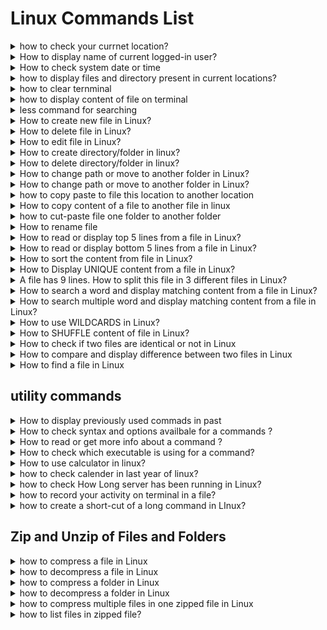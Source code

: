 <!-- 
<details>
<summary></summary>
</details> -->

# Linux Commands List

<details>
<summary>
 how to check your currnet location?
</summary>
#pwd :- present working directory/ print working directory

```
pwd
```
</details>

<details>
<summary>
 How to display name of current logged-in user?
</summary>

```
whoami 
```

</details>

<details>
<summary>
 How to check system date or time
</summary>
#date : if you want new new format date +%D for only date for hourse +%H

```
date
```
</details>

<details>
<summary>
 how to display files and directory present in current locations?
</summary>
#ls : how many file are there

```
ls
```

#ls -lt : in details info in files 

```
ls -lt
```

#ls -ltr : list file in reverse format

```
ls -ltr
```
#ls -lh : list file in human readiable format
```
ls -lh
```
</details>

<details>
<summary>
how to clear ternminal
</summary>
# also use clr+l
```
clear
```
</details>

<details>
<summary>
how to display content of file on terminal
</summary>

```
cat filename
```
</details>

<details>
<summary>
less command for searching
</summary>

```
less filename
```
take /key-name that whant you search go next world using N exp /hellow then press n
for forward order
for reverse order is use ?key-name

when you want to exit to editor press Q
</details>


<details>
<summary>
How to create new file in Linux?
</summary>

```
touch filename
```
</details>
<details>
<summary>
How to delete file in Linux?
</summary>

```
rm filename
```
</details>

<details>
<summary>
How to edit file in Linux?
</summary>

```
vi <file_name>
nano <file_name>
```

vi<file editor>
when we use vim editor "vi filename " to create new file or editiong exting files

start writing using press "i"
complet write all code press "ESC"
save and exit file using "shift+:"
then type "wq" 
</details>


<details>
<summary>
How to create directory/folder in linux?
</summary>

```
mkdir newFolder1
```
</details>
<details>
<summary>
How to delete directory/folder in linux?
</summary>

```
rmdir <dir_name>

rm -rf <dir_name>
```
</details>


<details>
<summary>
How to change path or move to another folder in Linux?
</summary>

```
rmdir <dir_name>

rm -rf <dir_name>
```
</details>

<details>
<summary>
How to change path or move to another folder in Linux?
</summary>

```
cd /path/folder
cd.. # one folder pise
cd../.. # two folder pise
```
cd / : this is root directory "/" of linux : jo sabase top pe hai aur jisake andhar sub folder or file hai ov root directory hai  


absoulte path: ekadam starting se path dena isako absolute path kahate hai
"exact paths"

relative path: hum jis location pe hai usake ralation me ya phir usake relative me jo path diya use relative path kahate hai
exp: me agar Desktop folder me hu Desktop  se cd/anand/Devops/"linux full course" jana ya hai relative path agar muje absoulte path dena hota to me 
cd /home/Desktop/anand/DevOps/"linux full course" karana padata for abosuole path
</details>


<details>
<summary>
how to copy paste to file this location to another location
</summary>

```
cp <file> /dest/path

cp ../<file> . : ek folder pise jake file name type karake space deke "." type kiya to oh file curent folder me copy ho gati hai 
cp ../<filename> . : "." current folder ko present karata hai 
```
</details>

<details>
<summary>How to copy content of a file to another file in linux</summary>

```
cp fileA file B
```
</details> 

<details>
<summary>how to cut-paste file one folder to another folder</summary>

```
mv <file> /dest/path/
```
</details> 


<details>
<summary>How to rename file</summary>

```
mv <filename> <newfilename>
```
</details> 

<details>
<summary>How to read or display top 5 lines from a file in Linux?</summary>

```
 head -5 file
 ```
</details>

<details>
<summary>How to read or display bottom 5 lines from a file in Linux?</summary>

```
 tail -5 file
 ```
</details>

<details>
<summary>How to sort the content from file in Linux?</summary>

```
sort file
sort -r file # for reverse
 ```
</details>

<details>
<summary>How to Display UNIQUE content from a file in Linux?</summary>

```
sort file | uniq
 ```
 "|" - pipe sign use first command execute first and out of fist command we perform next operation on this output use | pipe command lick binding 
</details>

<details>
<summary>A file has 9 lines. How to split this file in 3 different files in Linux?</summary>

```
split -l 3 file  # split -l : line of code 4 line filename
 ```
</details>

<details>
<summary>How to search a word and display matching content from a file in Linux?</summary>

```
#grep "word" file
 ```
</details>

<details>
<summary>How to search multiple word and display matching content from a file in Linux?</summary>

```
#egrep "word1|word2" file
 ```
</details>

<details>
<summary>How to use WILDCARDS  in Linux?</summary>
* [] {}

```
<file starting name>*:- file starting name particular name and end with anythings

*.<file extention>:- searching file using file extention

#when you want create new file in range use

touch file{1..10} # this command create 10 file in one command

 ```
</details>

<details>
<summary>How to  SHUFFLE  content of file in Linux?</summary>

```
shuf <filename>

```
</details>

<details>
<summary>How to  check if two files are identical or not in Linux</summary>

```
cmp <file1><file2>

```
return fileA fileB differ: byte 15, line 2

</details>

<details>
<summary>How to compare and display difference between two files in Linux</summary>

```
diff -u fileA fileB

```
return fileA fileB differ: byte 15, line 2

</details>

<details>
<summary>How to find a file in Linux</summary>

```
#find
find /path/-name <file>
# find command me find folder ke andhar andhar jake file search karata hai 

#updatedb
#locate <file>

#locate command me usaka apan ek database hai ho usame check karata hai bus apako updatedb command chalani padati hai locate comand use karane se pahale

```
</details>

## utility commands

<details>
<summary>How to display previously used commads in past </summary>

```
history
history | grep  <relative command>
```

</details>
<details>
<summary> How to check syntax and options availbale for a commands ?</summary>

```
<command> --help
<command> --help more #for line bye line read
```

</details>

<details>
<summary> How to read or get more info about a command ?</summary>

``` 
man <command>

```

</details>

<details>
<summary> How to check which executable is using for a command?</summary>

``` 
which <command>

```

</details>

<details>
<summary> How to use calculator in linux?</summary>

``` 
bc

```

</details>
<details>
<summary> how to check calender in last year of linux?</summary>

``` 
cal # display present month 
cal <year> display accourding give year

```

</details>


<details>
<summary> how to check How Long server has been running in Linux?</summary>

``` 

uptime
```

</details>

<details>
<summary> how to record your activity on terminal in a file?</summary>

``` 
script # starting recording command when it done press "cltr+d" it command create file that name typescript when you can type "cat typescript" run all command you recorded 
```

</details>


<details>
<summary> how to create a short-cut of a long command in LInux?</summary>

``` 
alias <commands >
```

</details>

## Zip and Unzip of Files and Folders

<details>
<summary> how to compress a file in Linux</summary>

``` 
gzip -k <file> # compress file and create zip file original file keep it
```

</details>

<details>
<summary> how to decompress a file in Linux</summary>

``` 
gzip -d <file> # decompress file and remove zip file 
gunzip <file>
```

</details>


<details>
<summary> how to compress a folder in Linux</summary>

``` 
tar -czf myfile.tar.zip myfiles
czf  # compreess zip format folder
```

</details>

<details>
<summary> how to decompress a folder in Linux</summary>

``` 
tar -xzf myfile.tar.zip 
xzf  # extract zip  folder
```

</details>

<details>
<summary> how to compress multiple files in one zipped file in Linux</summary>

``` 
zip myfiles.zip file1 file2

# for unzip file
unzip <myfile.zip>
```

</details>

<details>
<summary> how to list files in zipped file?</summary>

``` 
# when you want kwon how many file in ziped file and there name use this command

unzip -l myfiles.zip
```

</details>